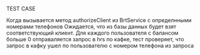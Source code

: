 TEST CASE

Когда вызывается метод authorizeClient из BrtService с определнными номерами телефонов
Ожидается, что из базы данных будет взят соответствующий клиент.
Для каждого пользователя с балансом больше 0 отправаляется запрос в hrs по кафке, тест проверяет, что запрос в кафку ушел по пользователю с номером телефона из запроса